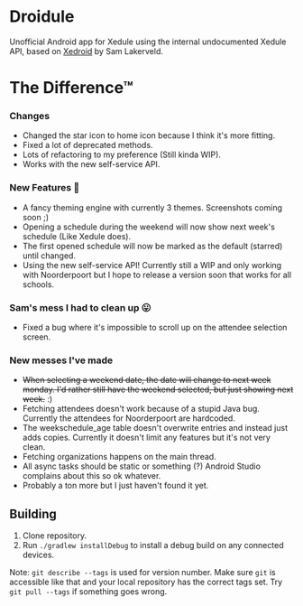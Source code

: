 Droidule
=======

Unofficial Android app for Xedule using the internal undocumented Xedule API, based on [Xedroid](https://github.com/Darkwater/xedroid) by Sam Lakerveld.


The Difference™
=======
### Changes
- Changed the star icon to home icon because I think it's more fitting.
- Fixed a lot of deprecated methods.
- Lots of refactoring to my preference (Still kinda WIP).
- Works with the new self-service API.

### New Features 🎉
- A fancy theming engine with currently 3 themes. Screenshots coming soon ;)
- Opening a schedule during the weekend will now show next week's schedule (Like Xedule does).
- The first opened schedule will now be marked as the default (starred) until changed.
- Using the new self-service API! Currently still a WIP and only working with Noorderpoort but I hope to release a version soon that works for all schools.


### Sam's mess I had to clean up 😛
- Fixed a bug where it's impossible to scroll up on the attendee selection screen.

### New messes I've made
- ~~When selecting a weekend date, the date will change to next week monday. I'd rather still have the weekend selected, but just showing next week.~~ :)
- Fetching attendees doesn't work because of a stupid Java bug. Currently the attendees for Noorderpoort are hardcoded.
- The weekschedule_age table doesn't overwrite entries and instead just adds copies. Currently it doesn't limit any features but it's not very clean.
- Fetching organizations happens on the main thread.
- All async tasks should be static or something (?) Android Studio complains about this so ok whatever.
- Probably a ton more but I just haven't found it yet.

Building
--------

1. Clone repository.
2. Run `./gradlew installDebug` to install a debug build on any connected devices.

Note: `git describe --tags` is used for version number. Make sure `git` is accessible like that and your local
repository has the correct tags set. Try `git pull --tags` if something goes wrong.
